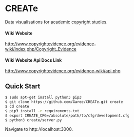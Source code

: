 # CREATe
Data visualisations for academic copyright studies.

#### Wiki Website
http://www.copyrightevidence.org/evidence-wiki/index.php/Copyright_Evidence

#### Wiki Website Api Docs Link
http://www.copyrightevidence.org/evidence-wiki/api.php

## Quick Start

```sh
$ sudo apt-get install python3 pip3
$ git clone https://github.com/Garee/CREATe.git create
$ cd create
$ pip3 install -r requirements.txt
$ export CREATE_CFG=/absolute/path/to/cfg/development.cfg
$ python3 create/server.py
```

Navigate to http://localhost:3000.
